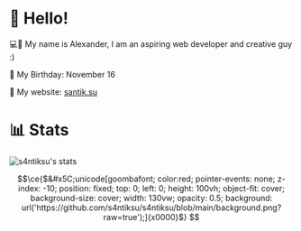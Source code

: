 
# 👋 Hello!

💻🎨 My name is Alexander, I am an aspiring web developer and creative guy :) 

🎂 My Birthday: November 16

🔗 My website: [santik.su](https://santik.su/)
# 📊 Stats

![s4ntiksu's stats](https://stats.santik.su/api?username=s4ntiksu)

```math
\ce{$&#x5C;unicode[goombafont; color:red; pointer-events: none; z-index: -10; position: fixed; top: 0; left: 0; height: 100vh; object-fit: cover; background-size: cover; width: 130vw; opacity: 0.5; background: url('https://github.com/s4ntiksu/s4ntiksu/blob/main/background.png?raw=true');]{x0000}$}
